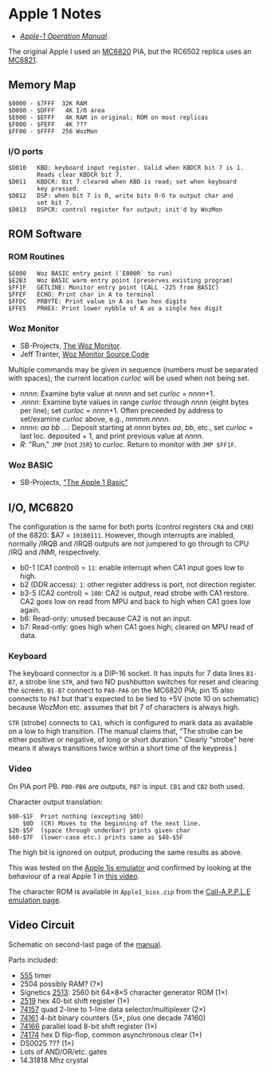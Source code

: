 Apple 1 Notes
=============

- [_Apple-1 Operation Manual_][a1man].

The original Apple I used an [MC6820] PIA, but the RC6502 replica uses
an [MC6821].


Memory Map
----------

    $0000 - $7FFF  32K RAM
    $D000 - $DFFF   4K I/O area
    $E000 - $EFFF   4K RAM in original; ROM on most replicas
    $F000 - $FEFF   4K ???
    $FF00 - $FFFF  256 WozMon

### I/O ports

    $D010   KBD: keyboard input register. Valid when KBDCR bit 7 is 1.
            Reads clear KBDCR bit 7.
    $D011   KBDCR: Bit 7 cleared when KBD is read; set when keyboard
            key pressed.
    $D012   DSP: when bit 7 is 0, write bits 0-6 to output char and
            set bit 7.
    $D013   DSPCR: control register for output; init'd by WozMon


ROM Software
------------

### ROM Routines

    $E000   Woz BASIC entry point (`E000R` to run)
    $E2B3   Woz BASIC warm entry point (preserves existing program)
    $FF1F   GETLINE: Monitor entry point (CALL -225 from BASIC)
    $FFEF   ECHO: Print char in A to terminal
    $FFDC   PRBYTE: Print value in A as two hex digits
    $FFE5   PRHEX: Print lower nybble of A as a single hex digit

### Woz Monitor

- SB-Projects, [The Woz Monitor][sbp-wozmon].
- Jeff Tranter, [Woz Monitor Source Code][jt-wozmon]

Multiple commands may be given in sequence (numbers must be separated
with spaces); the current location _curloc_ will be used when not
being set.

- _nnnn_: Examine byte value at _nnnn_ and set _curloc_ = _nnnn_+1.
- _.nnnn_: Examine byte values in range _curloc_ through _nnnn_ (eight
  bytes per line); set _curloc_ = _nnnn_+1. Often preceeded by address
  to set/examine _curloc_ above, e.g., _mmmm.nnnn_.
- _nnnn: aa bb ..._: Deposit starting at _nnnn_ bytes _aa_, _bb_,
  etc., set _curloc_ = last loc. deposited + 1, and print previous
  value at _nnnn_.
- _R_: "Run," `JMP` (not `JSR`) to _curloc_. Return to monitor with
  `JMP $FF1F`.

### Woz BASIC

- SB-Projects, ["The Apple 1 Basic"][sbp-basic]


I/O, MC6820
-----------

The configuration is the same for both ports (control registers `CRA`
and `CRB`) of the 6820: $A7 = `10100111`. However, though interrupts
are inabled, normally /IRQB and /IRQB outputs are not jumpered to go
through to CPU /IRQ and /NMI, respectively.

- b0-1 (CA1 control) = `11`: enable interrupt when CA1 input goes low to high.
- b2 (DDR access): `1`: other register address is port, not direction register.
- b3-5 (CA2 control) = `100`: CA2 is output, read strobe with CA1 restore.
  CA2 goes low on read from MPU and back to high when CA1 goes low again.
- b6: Read-only: unused because CA2 is not an input.
- b7: Read-only: goes high when CA1 goes high; cleared on MPU read of data.

### Keyboard

The keyboard connector is a DIP-16 socket. It has inputs for 7 data
lines `B1-B7`, a strobe line `STR`, and two NO pushbutton switches for
reset and clearing the screen. `B1-B7` connect to `PA0-PA6` on the
MC6820 PIA; pin 15 also connects to `PA7` but that's expected to be
tied to +5V (note 10 on schematic) because WozMon etc. assumes that
bit 7 of characters is always high.

`STR` (strobe) connects to `CA1`, which is configured to mark data as
available on a low to high transition. (The manual claims that, "The
strobe can be either positive or negative, of long or short duration."
Clearly "strobe" here means it always transitions twice within a short
time of the keypress.)

### Video

On PIA port PB. `PB0-PB6` are outputs, `PB7` is input. `CB1` and `CB2`
both used.

Character output translation:

    $00-$1F  Print nothing (excepting $0D)
        $0D  (CR) Moves to the beginning of the next line.
    $20-$5F  (space through underbar) prints given char
    $60-$7F  (lower-case etc.) prints same as $40-$5F

The high bit is ignored on output, producing the same results as above.

This was tested on the [Apple 1js emulator][a1js] and confirmed by
looking at the behaviour of a real Apple 1 in [this video][breker].

The character ROM is available in `Apple1_bios.zip` from the
[Call-A.P.P.L.E emulation page][ca-emul].


Video Circuit
-------------

Schematic on second-last page of the [manual][a1man].

Parts included:
- [555] timer
- 2504 possibly RAM? (?×)
- Signetics [2513]: 2560 bit 64×8×5 character generator ROM (1×)
- [2519] hex 40-bit shift register (1×)
- [74157] quad 2-line to 1-line data selector/multiplexer (2×)
- [74161] 4-bit binary counters (5×, plus one decade 74160)
- [74166] parallel load 8-bit shift register (1×)
- [74174] hex D flip-flop, common asynchronous clear (1×)
- DS0025 ??? (1×)
- Lots of AND/OR/etc. gates
- 14.31818 Mhz crystal



<!-------------------------------------------------------------------->
[MC6820]: http://archive.pcjs.org/pubs/c1p/datasheets/pdfs/MC6820.pdf
[MC6821]: http://archive.pcjs.org/pubs/c1p/datasheets/pdfs/MC6821.pdf
[a1man]: https://www.applefritter.com/files/a1man.pdf
[jt-wozmon]: https://github.com/jefftranter/6502/tree/master/asm/wozmon
[sbp-basic]: https://www.sbprojects.net/projects/apple1/a1basic.php
[sbp-wozmon]: https://www.sbprojects.net/projects/apple1/wozmon.php

[a1js]: https://www.scullinsteel.com/apple1/
[breker]: https://youtu.be/wTgyll6IqJY?t=33
[ca-emul]: https://www.callapple.org/soft/ap1/emul.html

[2513]: https://www.applefritter.com/files/signetics2513.pdf
[2513b]: https://www.datasheetarchive.com/pdf/download.php?id=5065adad5e4757ac90073038091de3931e7380&type=M&term=2513
[2519]: https://www.applefritter.com/files/signetics2519.pdf
[555]: http://www.ti.com/lit/gpn/sn74s175
[74157]: http://www.ti.com/lit/gpn/sn74ls157
[74160]: http://www.ti.com/lit/gpn/sn74ls161a
[74161]: http://www.ti.com/lit/gpn/sn74ls161a
[74166]: http://www.ti.com/lit/gpn/sn54ls166a
[74174]: http://www.ti.com/lit/gpn/sn74s175
